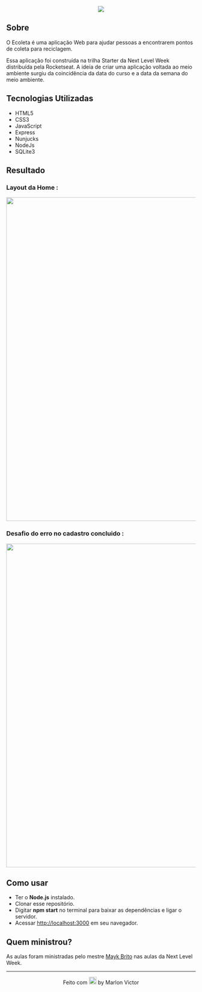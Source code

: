 <p align="center">
  <img src="https://user-images.githubusercontent.com/62356988/84291662-cbce8f00-ab1b-11ea-9fd4-07889511e582.png">
</p>
  
## Sobre
O Ecoleta é uma aplicação Web para ajudar pessoas a encontrarem pontos de coleta para reciclagem.  
  
Essa aplicação foi construída na trilha Starter da Next Level Week distribuída pela Rocketseat. A ideia de criar uma aplicação voltada ao meio ambiente surgiu da coincidência da data do curso e a data da semana do meio ambiente.

## Tecnologias Utilizadas
* HTML5
* CSS3
* JavaScript
* Express
* Nunjucks
* NodeJs
* SQLite3

## Resultado
### Layout da Home :

<p align="center">
  <img src="https://user-images.githubusercontent.com/62356988/86515241-fbf11100-bded-11ea-9efa-cd6ccc0efd70.jpg" width="860px">
</p>
  
### Desafio do erro no cadastro concluido :

<p align="center">
  <img src="https://user-images.githubusercontent.com/62356988/84293914-cc1c5980-ab1e-11ea-8de6-e1a649c26fe7.gif" width="860px">
</p>

## Como usar

* Ter o **Node.js** instalado.
* Clonar esse repositório. 
* Digitar **npm start** no terminal para baixar as dependências e ligar o servidor.
* Acessar [http://localhost:3000](http://localhost:3000) em seu navegador.

## Quem ministrou?

As aulas foram ministradas pelo mestre [Mayk Brito](https://www.gitshowcase.com/maykbrito) nas aulas da Next Level Week.

___
<p align="center">
  Feito com <img src="https://github.githubassets.com/images/icons/emoji/unicode/1f49c.png" width="20px"> by Marlon Victor
</p>
